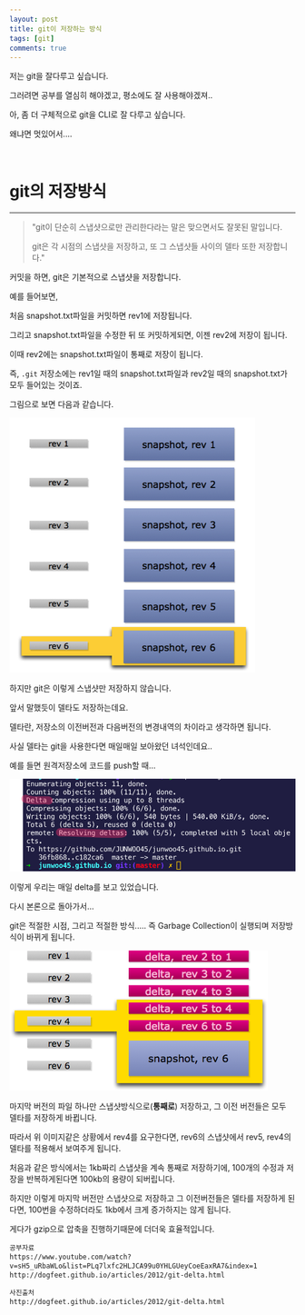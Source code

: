 ```yaml
---
layout: post
title: git이 저장하는 방식
tags: [git]
comments: true
---
```


저는 git을 잘다루고 싶습니다.

그러려면 공부를 열심히 해야겠고, 평소에도 잘 사용해야겠져..

아, 좀 더 구체적으로 git을 CLI로 잘 다루고 싶습니다.

왜냐면 멋있어서....

<br />

# git의 저장방식

---

> "git이 단순히 스냅샷으로만 관리한다라는 말은 맞으면서도 잘못된 말입니다.
>
> git은 각 시점의 스냅샷을 저장하고, 또 그 스냅샷들 사이의 델타 또한 저장합니다."

  

커밋을 하면, git은 기본적으로 스냅샷을 저장합니다.

예를 들어보면,

처음 snapshot.txt파일을 커밋하면 rev1에 저장됩니다.

그리고 snapshot.txt파일을 수정한 뒤 또 커밋하게되면, 이젠 rev2에 저장이 됩니다.

이때 rev2에는 snapshot.txt파일이 통째로 저장이 됩니다.

즉, `.git` 저장소에는 rev1일 때의 snapshot.txt파일과 rev2일 때의 snapshot.txt가 모두 들어있는 것이죠.

그림으로 보면 다음과 같습니다.

![git1](../img/git1.png)



하지만 git은 이렇게 스냅샷만 저장하지 않습니다.

앞서 말했듯이 델타도 저장하는데요.

델타란, 저장소의 이전버전과 다음버전의 변경내역의 차이라고 생각하면 됩니다.

사실 델타는 git을 사용한다면 매일매일 보아왔던 녀석인데요.. 

예를 들면 원격저장소에 코드를 push할 때… 

![git3](../img/git3.png)

이렇게 우리는 매일 delta를 보고 있었습니다.

다시 본론으로 돌아가서...

git은 적절한 시점, 그리고 적절한 방식..... 즉 Garbage Collection이 실행되며 저장방식이 바뀌게 됩니다.

![git2](../img/git2.png)



마지막 버전의 파일 하나만 스냅샷방식으로(**통째로**) 저장하고, 그 이전 버전들은 모두 델타를 저장하게 바뀝니다.

따라서 위 이미지같은 상황에서 rev4를 요구한다면, rev6의 스냅샷에서 rev5, rev4의 델타를 적용해서 보여주게 됩니다.



처음과 같은 방식에서는 1kb짜리 스냅샷을 계속 통째로 저장하기에, 100개의 수정과 저장을 반복하게된다면 100kb의 용량이 되버립니다.

하지만 이렇게 마지막 버전만 스냅샷으로 저장하고 그 이전버전들은 델타를 저장하게 된다면, 100번을 수정하더라도 1kb에서 크게 증가하지는 않게 됩니다.

게다가 gzip으로 압축을 진행하기때문에 더더욱 효율적입니다.



```
공부자료
https://www.youtube.com/watch?v=sH5_uRbaWLo&list=PLq7lxfc2HLJCA99u0YHLGUeyCoeEaxRA7&index=1
http://dogfeet.github.io/articles/2012/git-delta.html
```

```
사진출처
http://dogfeet.github.io/articles/2012/git-delta.html
```

